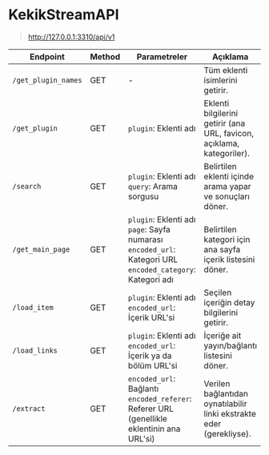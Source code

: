 # KekikStreamAPI

> http://127.0.0.1:3310/api/v1

| Endpoint            | Method | Parametreler                                                                                                 | Açıklama                                                                        | Örnek Kullanım                                                                                  |
|---------------------|--------|--------------------------------------------------------------------------------------------------------------|---------------------------------------------------------------------------------|-------------------------------------------------------------------------------------------------|
| `/get_plugin_names` | GET    | -                                                                                                            | Tüm eklenti isimlerini getirir.                                                 | `/get_plugin_names`                                                                             |
| `/get_plugin`       | GET    | `plugin`: Eklenti adı                                                                                        | Eklenti bilgilerini getirir (ana URL, favicon, açıklama, kategoriler).           | `/get_plugin?plugin=Dizilla`                                                                      |
| `/search`           | GET    | `plugin`: Eklenti adı<br>`query`: Arama sorgusu                                                               | Belirtilen eklenti içinde arama yapar ve sonuçları döner.                       | `/search?plugin=Dizilla&query=film`                                                               |
| `/get_main_page`    | GET    | `plugin`: Eklenti adı<br>`page`: Sayfa numarası<br>`encoded_url`: Kategori URL<br>`encoded_category`: Kategori adı | Belirtilen kategori için ana sayfa içerik listesini döner.                      | `/get_main_page?plugin=Dizilla&page=1&encoded_url=<kategori_url>&encoded_category=<kategori_adı>`  |
| `/load_item`        | GET    | `plugin`: Eklenti adı<br>`encoded_url`: İçerik URL'si                                                        | Seçilen içeriğin detay bilgilerini getirir.                                      | `/load_item?plugin=Dizilla&encoded_url=<icerik_url>`                                              |
| `/load_links`       | GET    | `plugin`: Eklenti adı<br>`encoded_url`: İçerik ya da bölüm URL'si                                             | İçeriğe ait yayın/bağlantı listesini döner.                                      | `/load_links?plugin=Dizilla&encoded_url=<icerik_url>`                                             |
| `/extract`          | GET    | `encoded_url`: Bağlantı<br>`encoded_referer`: Referer URL (genellikle eklentinin ana URL'si)                     | Verilen bağlantıdan oynatılabilir linki ekstrakte eder (gerekliyse).             | `/extract?encoded_url=<link>&encoded_referer=<ana_url>`                                           |
